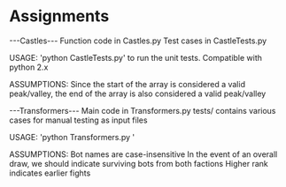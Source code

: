 # Assignments
---Castles---
Function code in Castles.py
Test cases in CastleTests.py

USAGE:
'python CastleTests.py' to run the unit tests. Compatible with python 2.x

ASSUMPTIONS:
Since the start of the array is considered a valid peak/valley, the end of the array is also considered a valid peak/valley


---Transformers---
Main code in Transformers.py
tests/ contains various cases for manual testing as input files

USAGE:
'python Transformers.py <filename>'

ASSUMPTIONS:
Bot names are case-insensitive
In the event of an overall draw, we should indicate surviving bots from both factions
Higher rank indicates earlier fights
